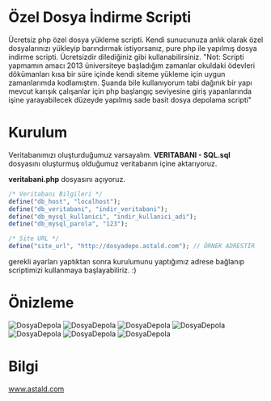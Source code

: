 # Özel Dosya İndirme Scripti
Ücretsiz php özel dosya yükleme scripti.
Kendi sunucunuza anlık olarak özel dosyalarınızı yükleyip barındırmak istiyorsanız, pure php ile yapılmış dosya indirme scripti. Ücretsizdir dilediğiniz gibi kullanabilirsiniz.
"Not: Scripti yapmamın amacı 2013 üniversiteye başladığım zamanlar okuldaki ödevleri dökümanları kısa bir süre içinde kendi siteme yükleme için uygun zamanlarımda kodlamıştım. Şuanda bile kullanıyorum tabi dağınık bir yapı mevcut karışık çalışanlar için php başlangıç seviyesine giriş yapanlarında işine yarayabilecek düzeyde yapılmış sade basit dosya depolama scripti"

# Kurulum
Veritabanımızı oluşturduğumuz varsayalım.
**VERITABANI - SQL.sql** dosyasını oluşturmuş olduğumuz veritabanın içine aktarıyoruz.

**veritabani.php** dosyasını açıyoruz.
```php
/* Veritabanı Bilgileri */ 
define("db_host", "localhost"); 
define("db_veritabani", "indir_veritabani"); 
define("db_mysql_kullanici", "indir_kullanici_adi"); 
define("db_mysql_parola", "123"); 

/* Site URL */
define("site_url", "http://dosyadepo.astald.com"); // ÖRNEK ADRESTİR
```

gerekli ayarları yaptıktan sonra kurulumunu yaptığımız adrese bağlanıp scriptimizi kullanmaya başlayabiliriz. :)

# Önizleme
![DosyaDepola](http://indir.astald.com/dosyalar/login_db_56f66cb4372c7.png)
![DosyaDepola](http://indir.astald.com/dosyalar/screenshot_1_db_56f66cb43e262.png)
![DosyaDepola](http://indir.astald.com/dosyalar/screenshot_2_db_56f66cb4442c6.png)
![DosyaDepola](http://indir.astald.com/dosyalar/screenshot_3_db_56f66cb449080.png)
![DosyaDepola](http://indir.astald.com/dosyalar/screenshot_8_db_56f66e8dbaf2b.png)
![DosyaDepola](http://indir.astald.com/dosyalar/screenshot_5_db_56f66cb458747.png)
![DosyaDepola](http://indir.astald.com/dosyalar/screenshot_7_db_56f66da6ccc03.png)

# Bilgi
www.astald.com
